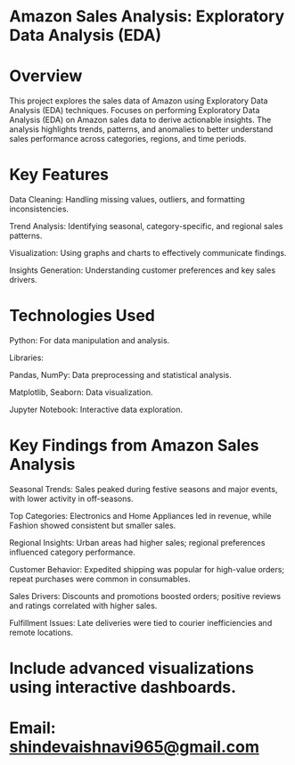 # Amazon Sales Analysis: Exploratory Data Analysis (EDA)
# Overview
This project explores the sales data of Amazon using Exploratory Data Analysis (EDA) techniques.
Focuses on performing Exploratory Data Analysis (EDA) on Amazon sales data to derive actionable insights. The analysis highlights trends, patterns, and anomalies to better understand sales performance across categories, regions, and time periods.

# Key Features
Data Cleaning: Handling missing values, outliers, and formatting inconsistencies.

Trend Analysis: Identifying seasonal, category-specific, and regional sales patterns.

Visualization: Using graphs and charts to effectively communicate findings.

Insights Generation: Understanding customer preferences and key sales drivers.

# Technologies Used

Python: For data manipulation and analysis.

Libraries:

Pandas, NumPy: Data preprocessing and statistical analysis.

Matplotlib, Seaborn: Data visualization.

Jupyter Notebook: Interactive data exploration.

# Key Findings from Amazon Sales Analysis
Seasonal Trends: Sales peaked during festive seasons and major events, with lower activity in off-seasons.

Top Categories: Electronics and Home Appliances led in revenue, while Fashion showed consistent but smaller sales.

Regional Insights: Urban areas had higher sales; regional preferences influenced category performance.

Customer Behavior: Expedited shipping was popular for high-value orders; repeat purchases were common in consumables.

Sales Drivers: Discounts and promotions boosted orders; positive reviews and ratings correlated with higher sales.

Fulfillment Issues: Late deliveries were tied to courier inefficiencies and remote locations.


# Include advanced visualizations using interactive dashboards.

# Email: shindevaishnavi965@gmail.com





